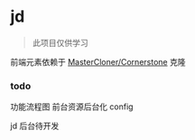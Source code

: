 # jd

>此项目仅供学习

前端元素依赖于 [MasterCloner/Cornerstone](https://github.com/MasterCloner/Cornerstone) 克隆

### todo
功能流程图
前台资源后台化
  config

jd 后台待开发
